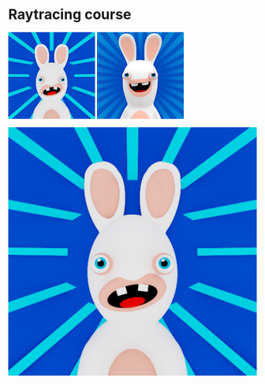 # Raytracing course
![Rabbid](rabbid176.png "The Rabbid")
![RabbidOriginal](rabbid_original.jpg "The Rabbid Original")

![Rabbid](rabbid512.png "The Rabbid")